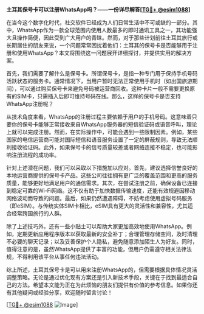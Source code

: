 **土耳其保号卡可以注册WhatsApp吗？——一份详尽解答[[TG💪+ @esim1088](https://t.me/s/esim1088)]**

在当今这个数字化时代，社交软件已经成为人们日常生活中不可或缺的一部分。其中，WhatsApp作为一款全球范围内使用人数最多的即时通讯工具之一，其功能强大且操作简便，因此受到广大用户的青睐。然而，对于那些计划前往土耳其旅行或长期居住的朋友来说，一个问题常常困扰着他们：土耳其的保号卡是否能够用于注册和使用WhatsApp？本文将围绕这一问题展开详细探讨，并提供实用的解决方案。

首先，我们需要了解什么是保号卡。所谓保号卡，是指一种专门用于保持手机号码活跃状态的服务卡。通常情况下，当用户暂时无法正常使用手机时（如出国旅游期间），可以通过购买保号卡来避免号码被运营商回收。这种卡片一般不需要更换原有的SIM卡，只需插入后即可维持号码在线。那么，这样的保号卡是否支持WhatsApp注册呢？

从技术角度来看，WhatsApp的注册过程主要依赖于用户的手机号码。这意味着只要你的保号卡能够正常接收来自WhatsApp服务器的短信验证码或语音呼叫，理论上就可以完成注册。然而，在实际操作中，可能会遇到一些限制因素。例如，某些国家的电信运营商可能对国际短信和语音服务设置了一定的屏蔽规则，导致无法顺利接收验证码。此外，如果保号卡的信号质量较差或者网络连接不稳定，也可能影响注册流程的成功率。

针对上述潜在问题，我们可以采取以下措施加以应对。首先，建议选择信誉良好的本地运营商提供的保号卡产品。这些公司往往拥有更广泛的覆盖范围和更高的服务质量，能够更好地满足用户的通信需求。其次，在尝试注册之前，确保设备已连接到稳定可靠的Wi-Fi网络。这不仅有助于加快数据传输速度，还能有效规避因移动网络波动而导致的问题。最后，如果仍然遭遇障碍，不妨考虑使用虚拟号码服务（即eSIM）。与传统实体SIM卡相比，eSIM具有更大的灵活性和兼容性，尤其适合经常跨国旅行的人群。

除了上述技巧外，还有一些小贴士可以帮助大家更加高效地使用WhatsApp。例如，定期更新应用程序版本以获取最新的安全补丁；合理管理存储空间，及时清理不必要的聊天记录；以及妥善保护个人隐私，避免随意添加陌生人为好友。同时，值得注意的是，虽然WhatsApp提供了丰富的功能，但用户仍需遵守相关法律法规，不得利用该平台从事任何违法活动。

综上所述，土耳其保号卡是可以用来注册WhatsApp的，但需要根据具体情况灵活调整策略。无论是通过优化现有方案还是引入新技术手段，关键在于找到最适合自己的方法。希望本文能为正在为此烦恼的朋友们提供有价值的参考信息。如果你还有其他疑问或经验分享，欢迎随时留言讨论！

[[TG💪+ @esim1088](https://t.me/s/esim1088) ![Image](https://i.postimg.cc/4NQfJmqS/Snipaste-2025-05-13-00-14-12.png)]